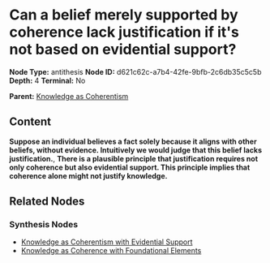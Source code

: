 # Can a belief merely supported by coherence lack justification if it's not based on evidential support?

**Node Type:** antithesis
**Node ID:** d621c62c-a7b4-42fe-9bfb-2c6db35c5c5b
**Depth:** 4
**Terminal:** No

**Parent:** [Knowledge as Coherentism](knowledge-as-coherentism-synthesis-2b5ab475-7731-47aa-87e2-6e85b0c689d5.md)

## Content

**Suppose an individual believes a fact solely because it aligns with other beliefs, without evidence. Intuitively we would judge that this belief lacks justification.**, **There is a plausible principle that justification requires not only coherence but also evidential support. This principle implies that coherence alone might not justify knowledge.**

## Related Nodes

### Synthesis Nodes

- [Knowledge as Coherentism with Evidential Support](knowledge-as-coherentism-with-evidential-support-synthesis-e956fe0c-5871-43ec-9215-ccb12fc04ca3.md)
- [Knowledge as Coherence with Foundational Elements](knowledge-as-coherence-with-foundational-elements-synthesis-9cd49551-309a-4f12-888a-4d175ea0428c.md)
